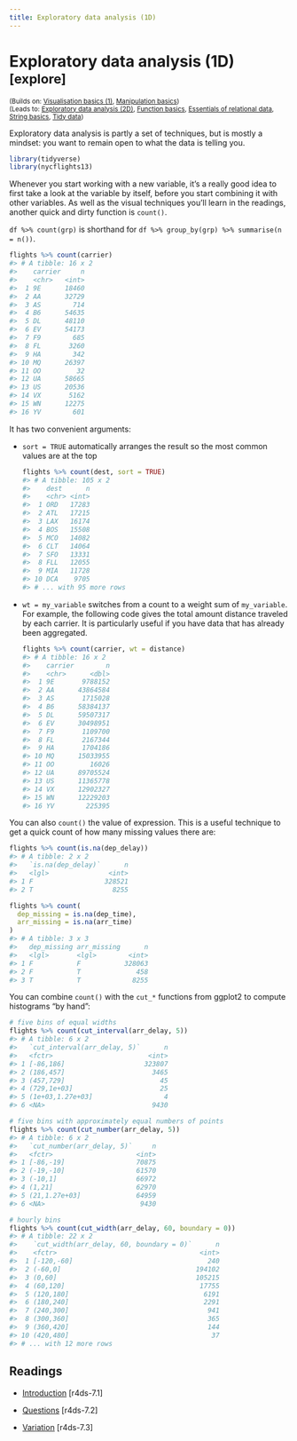 ```yaml
---
title: Exploratory data analysis (1D)
---
```


<!-- Generated automatically from eda-1d.yml. Do not edit by hand -->

# Exploratory data analysis (1D) <small class='explore'>[explore]</small>
<small>(Builds on: [Visualisation basics (1)](vis-basics.md), [Manipulation basics](manip-basics.md))</small>  
<small>(Leads to: [Exploratory data analysis (2D)](eda-2d.md), [Function basics](function-basics.md), [Essentials of relational data](relational-basics.md), [String basics](string-basics.md), [Tidy data](tidy-data.md))</small>


Exploratory data analysis is partly a set of techniques, but is mostly a
mindset: you want to remain open to what the data is telling you.

``` r
library(tidyverse)
library(nycflights13)
```

Whenever you start working with a new variable, it’s a really good idea
to first take a look at the variable by itself, before you start
combining it with other variables. As well as the visual techniques
you’ll learn in the readings, another quick and dirty function is
`count()`.

`df %>% count(grp)` is shorthand for `df %>% group_by(grp) %>%
summarise(n = n())`.

``` r
flights %>% count(carrier)
#> # A tibble: 16 x 2
#>    carrier     n
#>    <chr>   <int>
#>  1 9E      18460
#>  2 AA      32729
#>  3 AS        714
#>  4 B6      54635
#>  5 DL      48110
#>  6 EV      54173
#>  7 F9        685
#>  8 FL       3260
#>  9 HA        342
#> 10 MQ      26397
#> 11 OO         32
#> 12 UA      58665
#> 13 US      20536
#> 14 VX       5162
#> 15 WN      12275
#> 16 YV        601
```

It has two convenient arguments:

  - `sort = TRUE` automatically arranges the result so the most common
    values are at the top
    
    ``` r
    flights %>% count(dest, sort = TRUE)
    #> # A tibble: 105 x 2
    #>    dest      n
    #>    <chr> <int>
    #>  1 ORD   17283
    #>  2 ATL   17215
    #>  3 LAX   16174
    #>  4 BOS   15508
    #>  5 MCO   14082
    #>  6 CLT   14064
    #>  7 SFO   13331
    #>  8 FLL   12055
    #>  9 MIA   11728
    #> 10 DCA    9705
    #> # ... with 95 more rows
    ```

  - `wt = my_variable` switches from a count to a weight sum of
    `my_variable`. For example, the following code gives the total
    amount distance traveled by each carrier. It is particularly useful
    if you have data that has already been aggregated.
    
    ``` r
    flights %>% count(carrier, wt = distance)
    #> # A tibble: 16 x 2
    #>    carrier        n
    #>    <chr>      <dbl>
    #>  1 9E       9788152
    #>  2 AA      43864584
    #>  3 AS       1715028
    #>  4 B6      58384137
    #>  5 DL      59507317
    #>  6 EV      30498951
    #>  7 F9       1109700
    #>  8 FL       2167344
    #>  9 HA       1704186
    #> 10 MQ      15033955
    #> 11 OO         16026
    #> 12 UA      89705524
    #> 13 US      11365778
    #> 14 VX      12902327
    #> 15 WN      12229203
    #> 16 YV        225395
    ```

You can also `count()` the value of expression. This is a useful
technique to get a quick count of how many missing values there are:

``` r
flights %>% count(is.na(dep_delay))
#> # A tibble: 2 x 2
#>   `is.na(dep_delay)`      n
#>   <lgl>               <int>
#> 1 F                  328521
#> 2 T                    8255

flights %>% count(
  dep_missing = is.na(dep_time), 
  arr_missing = is.na(arr_time)
)
#> # A tibble: 3 x 3
#>   dep_missing arr_missing      n
#>   <lgl>       <lgl>        <int>
#> 1 F           F           328063
#> 2 F           T              458
#> 3 T           T             8255
```

You can combine `count()` with the `cut_*` functions from ggplot2 to
compute histograms “by hand”:

``` r
# five bins of equal widths
flights %>% count(cut_interval(arr_delay, 5))
#> # A tibble: 6 x 2
#>   `cut_interval(arr_delay, 5)`      n
#>   <fctr>                        <int>
#> 1 [-86,186]                    323807
#> 2 (186,457]                      3465
#> 3 (457,729]                        45
#> 4 (729,1e+03]                      25
#> 5 (1e+03,1.27e+03]                  4
#> 6 <NA>                           9430

# five bins with approximately equal numbers of points
flights %>% count(cut_number(arr_delay, 5))
#> # A tibble: 6 x 2
#>   `cut_number(arr_delay, 5)`     n
#>   <fctr>                     <int>
#> 1 [-86,-19]                  70875
#> 2 (-19,-10]                  61570
#> 3 (-10,1]                    66972
#> 4 (1,21]                     62970
#> 5 (21,1.27e+03]              64959
#> 6 <NA>                        9430

# hourly bins
flights %>% count(cut_width(arr_delay, 60, boundary = 0))
#> # A tibble: 22 x 2
#>    `cut_width(arr_delay, 60, boundary = 0)`      n
#>    <fctr>                                    <int>
#>  1 [-120,-60]                                  240
#>  2 (-60,0]                                  194102
#>  3 (0,60]                                   105215
#>  4 (60,120]                                  17755
#>  5 (120,180]                                  6191
#>  6 (180,240]                                  2291
#>  7 (240,300]                                   941
#>  8 (300,360]                                   365
#>  9 (360,420]                                   144
#> 10 (420,480]                                    37
#> # ... with 12 more rows
```

## Readings

  * [Introduction](http://r4ds.had.co.nz/exploratory-data-analysis.html#introduction-3) [r4ds-7.1]

  * [Questions](http://r4ds.had.co.nz/exploratory-data-analysis.html#questions) [r4ds-7.2]

  * [Variation](http://r4ds.had.co.nz/exploratory-data-analysis.html#variation) [r4ds-7.3]



